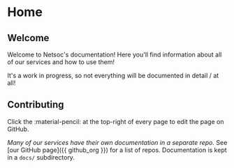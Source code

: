 # Home

## Welcome

Welcome to Netsoc's documentation! Here you'll find information about all of
our services and how to use them!

It's a work in progress, so not everything will be documented in detail / at
all!

## Contributing

Click the :material-pencil: at the top-right of every page to edit the page
on GitHub.

_Many of our services have their own documentation in a separate repo._ See
[our GitHub page]({{ github_org }}) for a list of repos. Documentation is kept
in a `docs/` subdirectory.
